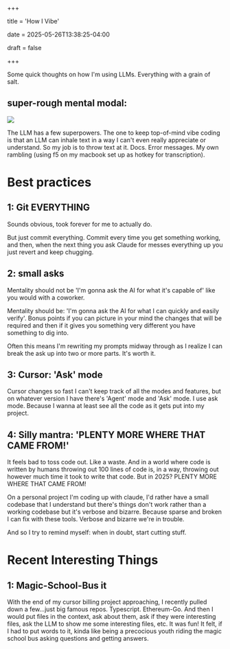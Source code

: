 

+++

title = 'How I Vibe'

date = 2025-05-26T13:38:25-04:00

draft = false

+++

Some quick thoughts on how I'm using LLMs. Everything with a grain of salt.   

## super-rough mental modal:

![](/img/pentagonDiagram.png)
  

The LLM has a few superpowers. The one to keep top-of-mind vibe coding is that an LLM can inhale text in a way I can't even really appreciate or understand. So my job is to throw text at it. Docs. Error messages. My own rambling (using f5 on my macbook set up as hotkey for transcription).

    
# Best practices 

## 1: Git EVERYTHING
  
Sounds obvious, took forever for me to actually do.

But just commit everything. Commit every time you get something working, and then, when the next thing you ask Claude for messes everything up you just revert and keep chugging.
## 2: small asks

Mentality should not be 'I'm gonna ask the AI for what it's capable of' like you would with a coworker.

Mentality should be: 'I'm gonna ask the AI for what I can quickly and easily verify'. Bonus points if you can picture in your mind the changes that will be required and then if it gives you something very different you have something to dig into.

Often this means I'm rewriting my prompts midway through as I realize I can break the ask up into two or more parts. It's worth it.

## 3: Cursor: 'Ask' mode

Cursor changes so fast I can't keep track of all the modes and features, but on whatever version I have there's 'Agent' mode and 'Ask' mode. I use ask mode. Because I wanna at least see all the code as it gets put into my project.

## 4: Silly mantra: 'PLENTY MORE WHERE THAT CAME FROM!'  

It feels bad to toss code out. Like a waste. And in a world where code is written by humans throwing out 100 lines of code is, in a way, throwing out however much time it took to write that code. But in 2025? PLENTY MORE WHERE THAT CAME FROM!

On a personal project I'm coding up with claude, I'd rather have a small codebase that I understand but there's things don't work rather than a working codebase but it's verbose and bizarre. Because sparse and broken I can fix with these tools. Verbose and bizarre we're in trouble.

And so I try to remind myself: when in doubt, start cutting stuff.


# Recent Interesting Things

## 1: Magic-School-Bus it

With the end of my cursor billing project approaching, I recently pulled down a few...just big famous repos. Typescript. Ethereum-Go. And then I would put files in the context, ask about them, ask if they were interesting files, ask the LLM to show me some interesting files, etc. It was fun! It felt, if I had to put words to it, kinda like being a precocious youth riding the magic school bus asking questions and getting answers. 


